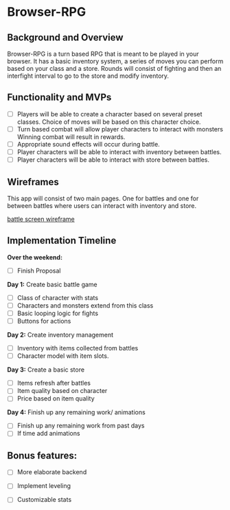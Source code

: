 # Browser-RPG

## Background and Overview
Browser-RPG is a turn based RPG that is meant to be played in your browser.  It has a basic inventory system, a series of moves you can perform based on your class and a store.  Rounds will consist of fighting and then an interfight interval to go to the store and modify inventory.

## Functionality and MVPs
- [ ] Players will be able to create a character based on several preset classes.  Choice of moves will be based on this character choice.
- [ ] Turn based combat will allow player characters to interact with monsters  Winning combat will result in rewards.
- [ ] Appropriate sound effects will occur during battle.
- [ ] Player characters will be able to interact with inventory between battles.
- [ ] Player characters will be able to interact with store between battles.

## Wireframes
This app will consist of two main pages.  One for battles and one for between battles where users can interact with inventory and store.

[battle screen wireframe](../assets/battle_screen.png)
## Implementation Timeline
**Over the weekend:**
- [ ] Finish Proposal

**Day 1:** Create basic battle game
- [ ] Class of character with stats
- [ ] Characters and monsters extend from this class
- [ ] Basic looping logic for fights
- [ ] Buttons for actions

**Day 2:** Create inventory management
- [ ] Inventory with items collected from battles
- [ ] Character model with item slots.

**Day 3:** Create a basic store
- [ ] Items refresh after battles
- [ ] Item quality based on character
- [ ] Price based on item quality

**Day 4:** Finish up any remaining work/ animations
- [ ] Finish up any remaining work from past days
- [ ] If time add animations

## Bonus features:
- [ ] More elaborate backend
- [ ] Implement leveling
- [ ] Customizable stats

